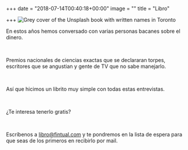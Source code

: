 +++
date = "2018-07-14T00:40:18+00:00"
image = ""
title = "Libro"

+++
![Grey cover of the Unsplash book with written names in Toronto](https://images.unsplash.com/photo-1461419912973-9964f1f54b24?ixlib=rb-0.3.5&ixid=eyJhcHBfaWQiOjEyMDd9&s=1f4fff70025a2bf77191c2a7ee6fac76&dpr=1&auto=format&fit=crop&w=1000&q=80&cs=tinysrgb)

En estos años hemos conversado con varias personas bacanes sobre el dinero. 

<br>

Premios nacionales de ciencias exactas que se declararan torpes, escritores que se angustian y gente de TV que no sabe manejarlo.

<br>

Así que hicimos un librito muy simple con todas estas entrevistas.

<br>

¿Te interesa tenerlo gratis?

<br>

Escríbenos a libro@fintual.com y te pondremos en la lista de espera para que seas de los primeros en recibirlo por mail.